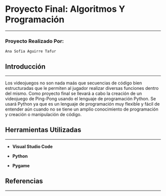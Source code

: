# Proyecto Final: Algoritmos Y Programación
---
### Proyecto Realizado Por:
~~~
Ana Sofia Aguirre Tafur
~~~
## Introducción
---
Los videojuegos no son nada maás que secuencias de código bien estructuradas que le permiten al jugador realizar diversas funciones dentro del mismo.
Como proyecto final se llevará a cabo la creación de un videojuego de Ping-Pong usando el lenguaje de programación Python.
Se usará Python ya que es un lenguaje de programación muy flexible y fácil de entender aún cuando no se tiene un amplio conocimiento de programación y creación o manipulación de código.

## Herramientas Utilizadas
---
- **Visual Studio Code**

- **Python**

- **Pygame**

## Referencias
---
